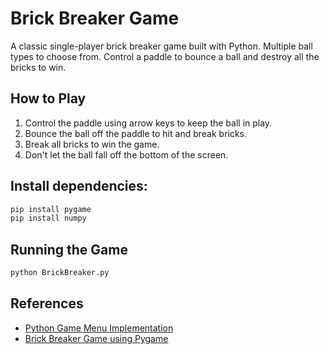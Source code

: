 # Brick Breaker Game
A classic single-player brick breaker game built with Python. Multiple ball types to choose from. Control a paddle to bounce a ball and destroy all the bricks to win.

## How to Play
1. Control the paddle using arrow keys to keep the ball in play.
2. Bounce the ball off the paddle to hit and break bricks.
3. Break all bricks to win the game.
4. Don't let the ball fall off the bottom of the screen.

## Install dependencies:
```bash
pip install pygame
pip install numpy
```

## Running the Game
```bash
python BrickBreaker.py
```

## References
 - [Python Game Menu Implementation](https://www.youtube.com/watch?v=GMBqjxcKogA&list=WL&index=4)
 - [Brick Breaker Game using Pygame](https://www.youtube.com/watch?v=qg1_kRMwmr8)
